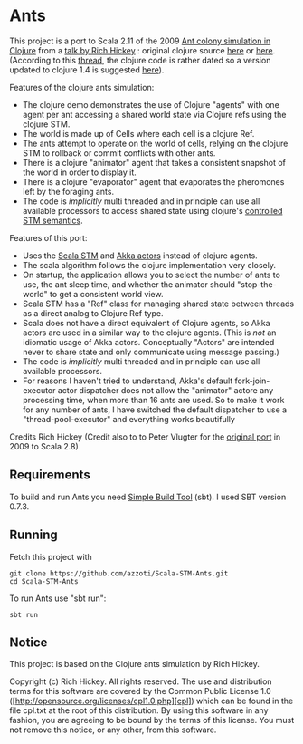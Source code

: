 Ants
====

This project is a port to Scala 2.11 of the 2009 [Ant colony simulation in Clojure][clojure-ants-video] from a [talk by Rich Hickey][clojure-ants-talk] : original clojure source [here][ants.clj.1] or [here][ants.clj.2].
(According to this [thread][clojure-ants-dated], the clojure code is rather dated so a version updated to clojure 1.4 is suggested [here][ants.clj.3]).

Features of the clojure ants simulation:

- The clojure demo demonstrates the use of Clojure "agents" with one agent per ant accessing a shared world state via Clojure refs using the clojure STM.
- The world is made up of Cells where each cell is a clojure Ref.
- The ants attempt to operate on the world of cells, relying on the clojure STM to rollback or commit conflicts with other ants.
- There is a clojure "animator" agent that takes a consistent snapshot of the world in order to display it.
- There is a clojure "evaporator" agent that evaporates the pheromones left by the foraging ants.
- The code is *implicitly* multi threaded and in principle can use all available processors to access shared state using clojure's [controlled STM semantics][clojure-concurrent_programming].

Features of this port:

- Uses the [Scala STM][scala-stm] and [Akka actors][akka] instead of clojure agents.
- The scala algorithm follows the clojure implementation very closely.
- On startup, the application allows you to select the number of ants to use, the ant sleep time, and whether the animator should "stop-the-world" to get a consistent world view.
- Scala STM has a "Ref" class for managing shared state between threads as a direct analog to Clojure Ref type.
- Scala does not have a direct equivalent of Clojure agents, so Akka actors are used in a similar way to the clojure agents.
  (This is _not_ an idiomatic usage of Akka actors. Conceptually "Actors" are intended never to share state and only communicate using message passing.)
- The code is *implicitly* multi threaded and in principle can use all available processors.
- For reasons I haven't tried to understand, Akka's default fork-join-executor actor dispatcher does not allow the "animator" actore any processing time,
  when more than 16 ants are used. So to make it work for any number of ants, I have switched the default dispatcher to use a "thread-pool-executor" and everything works beautifully


Credits
Rich Hickey
(Credit also to to Peter Vlugter for the [original port][peter-ants] in 2009 to Scala 2.8)

[clojure-ants-video]:https://www.youtube.com/watch?v=shm7QcJMvig
[clojure-ants-talk]:http://youtu.be/dGVqrGmwOAw
[ants.clj.1]:https://www.refheap.com/3096
[ants.clj.2]:http://www.lisptoronto.org/past-meetings/2009-05-clojure-ants-demo/ants.clj?attredirects=0&d=1
[clojure-ants-dated]:http://grokbase.com/t/gg/clojure/125x7j5mg5/is-still-idiomatic-the-ant-simulation-code
[ants.clj.3]:https://www.refheap.com/3099
[peter-ants]:http://github.com/pvlugter/ants
[ants]:http://grokbase.com/t/gg/clojure/125x7j5mg5/is-still-idiomatic-the-ant-simulation-code
[scala-stm]:http://nbronson.github.io/scala-stm/
[akka]:http://akka.io/
[clojure-concurrent_programming]:http://clojure.org/concurrent_programming


Requirements
------------

To build and run Ants you need [Simple Build Tool][sbt] (sbt). I used SBT version 0.7.3.

[sbt]: http://code.google.com/p/simple-build-tool/





Running
-------

Fetch this project with

    git clone https://github.com/azzoti/Scala-STM-Ants.git
    cd Scala-STM-Ants

To run Ants use "sbt run":

    sbt run


Notice
------

This project is based on the Clojure ants simulation by Rich Hickey.

Copyright (c) Rich Hickey. All rights reserved.
The use and distribution terms for this software are covered by the
Common Public License 1.0 ([http://opensource.org/licenses/cpl1.0.php][cpl])
which can be found in the file cpl.txt at the root of this distribution.
By using this software in any fashion, you are agreeing to be bound by
the terms of this license.
You must not remove this notice, or any other, from this software.

[cpl]: http://opensource.org/licenses/cpl1.0.php